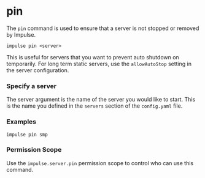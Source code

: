# pin

The `pin` command is used to ensure that a server is not stopped or removed by Impulse.

```
impulse pin <server>
```

This is useful for servers that you want to prevent auto shutdown on temporarily. For long term static servers, use the
`allowAutoStop` setting in the server configuration.

### Specify a server

The server argument is the name of the server you would like to start. This is the name you defined in the `servers`
section of the `config.yaml` file.

### Examples

```
impulse pin smp
```

### Permission Scope

Use the `impulse.server.pin` permission scope to control who can use this command.
